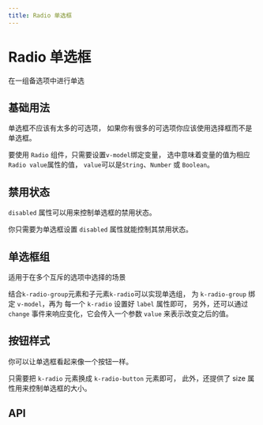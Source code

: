 ```yaml
---
title: Radio 单选框
---
```


# Radio 单选框

在一组备选项中进行单选

## 基础用法

单选框不应该有太多的可选项， 如果你有很多的可选项你应该使用选择框而不是单选框。

要使用 `Radio` 组件，只需要设置`v-model`绑定变量， 选中意味着变量的值为相应 `Radio value`属性的值， `value`可以是`String`、`Number` 或 `Boolean`。

<preview path="./basic.vue" />

## 禁用状态

`disabled` 属性可以用来控制单选框的禁用状态。

你只需要为单选框设置 `disabled` 属性就能控制其禁用状态。

<preview path="./disabled.vue" />

## 单选框组

适用于在多个互斥的选项中选择的场景

结合`k-radio-group`元素和子元素`k-radio`可以实现单选组， 为 `k-radio-group` 绑定 `v-model`，再为 每一个 `k-radio` 设置好 `label` 属性即可， 另外，还可以通过 `change` 事件来响应变化，它会传入一个参数 `value` 来表示改变之后的值。

<preview path="./radioButtonGroup.vue" />

## 按钮样式

你可以让单选框看起来像一个按钮一样。

只需要把 `k-radio` 元素换成 `k-radio-button` 元素即可， 此外，还提供了 size 属性用来控制单选框的大小。

<preview path="./buttonStyle.vue" />

## API

<API src="./data.json" lang="zh"></API>

<API src="./data2.json" lang="zh"></API>
